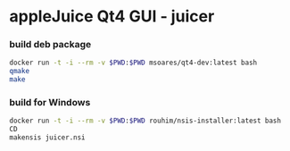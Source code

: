 # appleJuice Qt4 GUI - juicer


### build deb package

```bash
docker run -t -i --rm -v $PWD:$PWD msoares/qt4-dev:latest bash
qmake
make
```

### build for Windows

```bash
docker run -t -i --rm -v $PWD:$PWD rouhim/nsis-installer:latest bash
CD 
makensis juicer.nsi
```
